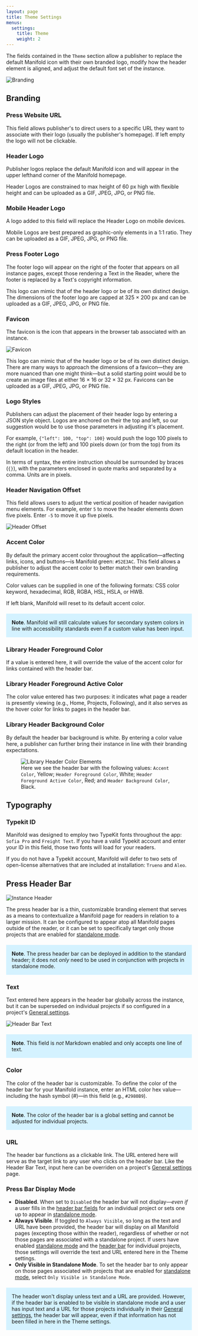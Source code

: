 ```yaml
---
layout: page
title: Theme Settings
menus:
  settings:
    title: Theme
    weight: 2
---
```


The fields contained in the `Theme` section allow a publisher to replace the default Manifold icon with their own branded logo, modify how the header element is aligned, and adjust the default font set of the instance.

![Branding](/docs/assets/customizing/branding.png)

## Branding

### Press Website URL

This field allows publisher's to direct users to a specific URL they want to associate with their logo (usually the publisher's homepage). If left empty the logo will not be clickable.

### Header Logo

Publisher logos replace the default Manifold icon and will appear in the upper lefthand corner of the Manifold homepage.

Header Logos are constrained to max height of 60 px high with flexible height and can be uploaded as a GIF, JPEG, JPG, or PNG file.

### Mobile Header Logo

A logo added to this field will replace the Header Logo on mobile devices.

Mobile Logos are best prepared as graphic-only elements in a 1:1 ratio. They can be uploaded as a GIF, JPEG, JPG, or PNG file.

### Press Footer Logo

The footer logo will appear on the right of the footer that appears on all instance pages, except those rendering a Text in the Reader, where the footer is replaced by a Text's copyright information.

This logo can mimic that of the header logo or be of its own distinct design. The dimensions of the footer logo are capped at 325 × 200 px and can be uploaded as a GIF, JPEG, JPG, or PNG file.

### Favicon

The favicon is the icon that appears in the browser tab associated with an instance.

![Favicon](/docs/assets/customizing/favicon.png)

This logo can mimic that of the header logo or be of its own distinct design. There are many ways to approach the dimensions of a favicon—they are more nuanced than one might think—but a solid starting point would be to create an image files at either 16 × 16 or 32 × 32 px. Favicons can be uploaded as a GIF, JPEG, JPG, or PNG file.

### Logo Styles

Publishers can adjust the placement of their header logo by entering a JSON style object. Logos are anchored on their the top and left, so our suggestion would be to use those parameters in adjusting it's placement.

For example, `{"left": 100, "top": 100}` would push the logo 100 pixels to the right (or from the left) and 100 pixels down (or from the top) from its default location in the header.

In terms of syntax, the entire instruction should be surrounded by braces (`{}`), with the parameters enclosed in quote marks and separated by a comma. Units are in pixels.

### Header Navigation Offset

This field allows users to adjust the vertical position of header navigation menu elements. For example, enter `5` to move the header elements down five pixels. Enter `-5` to move it up five pixels.

![Header Offset](/docs/assets/customizing/header-offset.png)

### Accent Color

By default the primary accent color throughout the application—affecting links, icons, and buttons—is Manifold green: `#52E3AC`. This field allows a publisher to adjust the accent color to better match their own branding requirements.

Color values can be supplied in one of the following formats: CSS color keyword, hexadecimal, RGB, RGBA, HSL, HSLA, or HWB.

If left blank, Manifold will reset to its default accent color.

<div style="background: #d4f2ff; margin: 20px 0; padding: 15px;">
<strong>Note</strong>. Manifold will still calculate values for secondary system colors in line with accessibility standards even if a custom value has been input.
</div>

### Library Header Foreground Color

If a value is entered here, it will override the value of the accent color for links contained with the header bar.

### Library Header Foreground Active Color

The color value entered has two purposes: it indicates what page a reader is presently viewing (e.g., Home, Projects, Following), and it also serves as the hover color for links to pages in the header bar.

### Library Header Background Color

By default the header bar background is white. By entering a color value here, a publisher can further bring their instance in line with their branding expectations.

<figure>
  <img src="/docs/assets/customizing/libraryHeader.png" alt="Library Header Color Elements">
  <figcaption>Here we see the header bar with the following values: <code>Accent Color</code>, Yellow; <code>Header Foreground Color</code>, White; <code>Header Foreground Active Color</code>, Red; and <code>Header Background Color</code>, Black.</figcaption>
</figure>

## Typography

### Typekit ID

Manifold was designed to employ two TypeKit fonts throughout the app: `Sofia Pro` and `Freight Text`. If you have a valid Typekit account and enter your ID in this field, those two fonts will load for your readers.

If you do not have a Typekit account, Manifold will defer to two sets of open-license alternatives that are included at installation: `Trueno` and `Aleo`.

<a name="instance-header"></a>

## Press Header Bar

![Instance Header](/docs/assets/customizing/instance-header.png)

The press header bar is a thin, customizable branding element that serves as a means to contextualize a Manifold page for readers in relation to a larger mission. It can be configured to appear atop all Manifold pages outside of the reader, or it can be set to specifically target only those projects that are enabled for [standalone mode](/docs/projects/customizing/general.html#standalone).

<div style="background: #d4f2ff; margin: 20px 0; padding: 15px;">
<strong>Note</strong>. The press header bar can be deployed in addition to the standard header; it does not <em>only</em> need to be used in conjunction with projects in standalone mode.
</div>

### Text

Text entered here appears in the header bar globally across the instance, but it can be superseded on individual projects if so configured in a project's [General settings](/docs/projects/customizing/general.html#header-bar).

![Header Bar Text](/docs/assets/projects/header-bar-text.png)

<div style="background: #d4f2ff; margin: 20px 0; padding: 15px;">
<strong>Note</strong>. This field is <em>not</em> Markdown enabled and only accepts one line of text.
</div>

### Color

The color of the header bar is customizable. To define the color of the header bar for your Manifold instance, enter an HTML color hex value—including the hash symbol (#)—in this field (e.g., `#2980B9`).

<div style="background: #d4f2ff; margin: 20px 0; padding: 15px;">
<strong>Note</strong>. The color of the header bar is a global setting and cannot be adjusted for individual projects.
</div>

### URL

The header bar functions as a clickable link. The URL entered here will serve as the target link to any user who clicks on the header bar. Like the Header Bar Text, input here can be overriden on a project's [General settings](/docs/projects/customizing/general.html#header-bar) page.

### Press Bar Display Mode

- **Disabled**. When set to `Disabled` the header bar will not display—*even if* a user fills in the [header bar fields](/docs/projects/customizing/general.html#header-bar) for an individual project or sets one up to appear in [standalone mode](/docs/projects/customizing/general.html#standalone).
- **Always Visible**. If toggled to `Always Visible`, so long as the text and URL have been provided, the header bar will display on all Manifold pages (excepting those within the reader), regardless of whether or not those pages are associated with a standalone project. If users have enabled [standalone mode](/docs/projects/customizing/general.html#standalone) and the [header bar](/docs/projects/customizing/general.html#header-bar) for individual projects, those settings will override the text and URL entered here in the Theme settings.
- **Only Visible in Standalone Mode**. To set the header bar to only appear on those pages associated with projects that are enabled for [standalone mode](/docs/projects/customizing/general.html#standalone), select `Only Visible in Standalone Mode`.

<div style="background: #d4f2ff; margin: 20px 0; padding: 15px;">
The header won't display unless text and a URL are provided. However, if the header bar is enabled to be visible in standalone mode and a user has input text and a URL for those projects individually in their <a href="/docs/projects/customizing/general.html">General settings</a>, the header bar will appear, even if that information has not been filled in here in the Theme settings.
</div>